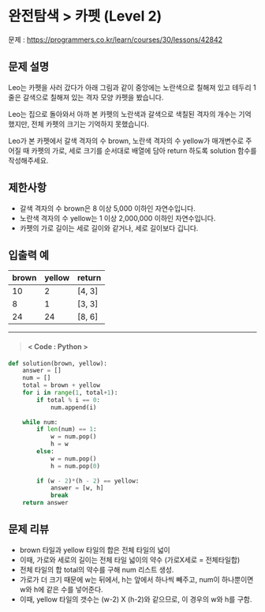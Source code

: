 # 완전탐색 > 카펫 (Level 2)
문제 : https://programmers.co.kr/learn/courses/30/lessons/42842

## 문제 설명
Leo는 카펫을 사러 갔다가 아래 그림과 같이 중앙에는 노란색으로 칠해져 있고 테두리 1줄은 갈색으로 칠해져 있는 격자 모양 카펫을 봤습니다.

Leo는 집으로 돌아와서 아까 본 카펫의 노란색과 갈색으로 색칠된 격자의 개수는 기억했지만, 전체 카펫의 크기는 기억하지 못했습니다.

Leo가 본 카펫에서 갈색 격자의 수 brown, 노란색 격자의 수 yellow가 매개변수로 주어질 때 카펫의 가로, 세로 크기를 순서대로 배열에 담아 return 하도록 solution 함수를 작성해주세요.

## 제한사항
- 갈색 격자의 수 brown은 8 이상 5,000 이하인 자연수입니다.
- 노란색 격자의 수 yellow는 1 이상 2,000,000 이하인 자연수입니다.
- 카펫의 가로 길이는 세로 길이와 같거나, 세로 길이보다 깁니다.

## 입출력 예

| brown | yellow | return |
| --- | --- | --- |
| 10 | 2 | [4, 3] |
| 8 | 1 | [3, 3] |
| 24 | 24 | [8, 6] |

____

> #### < Code : Python >
```python
def solution(brown, yellow):
    answer = []
    num = []
    total = brown + yellow
    for i in range(1, total+1):
        if total % i == 0:
            num.append(i)
            
    while num:
        if len(num) == 1:
            w = num.pop()
            h = w
        else:
            w = num.pop()
            h = num.pop(0)
            
        if (w - 2)*(h - 2) == yellow:
            answer = [w, h]
            break
    return answer
```

## 문제 리뷰
- brown 타일과 yellow 타일의 합은 전체 타일의 넓이
- 이때, 가로와 세로의 길이는 전체 타일 넓이의 약수 (가로X세로 = 전체타일합)
- 전체 타일의 합 total의 약수를 구해 num 리스트 생성.
- 가로가 더 크기 때문에 w는 뒤에서, h는 앞에서 하나씩 빼주고, num이 하나뿐이면 w와 h에 같은 수를 넣어준다.
- 이때, yellow 타일의 갯수는 (w-2) X (h-2)와 같으므로, 이 경우의 w와 h를 구함.